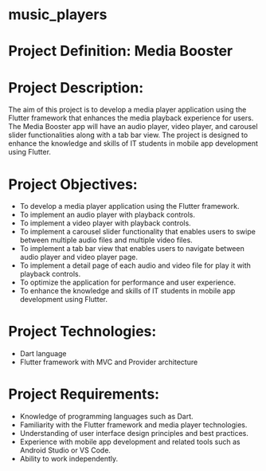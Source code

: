 # music_players
# Project Definition: Media Booster

# Project Description:
The aim of this project is to develop a media player application using the Flutter framework that enhances the media playback experience for users. The Media Booster app will have an audio
player, video player, and carousel slider functionalities along with a tab bar view. The project is designed to enhance the knowledge and skills of IT students in mobile app development using Flutter.

# Project Objectives:
- To develop a media player application using the Flutter framework.
- To implement an audio player with playback controls.
- To implement a video player with playback controls.
- To implement a carousel slider functionality that enables users to swipe between multiple audio files and multiple video files.
- To implement a tab bar view that enables users to navigate between audio player and video player page.
- To implement a detail page of each audio and video file for play it with playback controls.
- To optimize the application for performance and user experience.
- To enhance the knowledge and skills of IT students in mobile app development using Flutter.
  
# Project Technologies:
- Dart language
- Flutter framework with MVC and Provider architecture

  
# Project Requirements:
- Knowledge of programming languages such as Dart.
- Familiarity with the Flutter framework and media player technologies.
- Understanding of user interface design principles and best practices.
- Experience with mobile app development and related tools such as Android Studio or VS Code.
- Ability to work independently.
